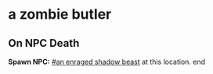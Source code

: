 # a zombie butler
## On NPC Death

**Spawn NPC:**  [\#an enraged shadow beast](/npc/111018) at this location.
end